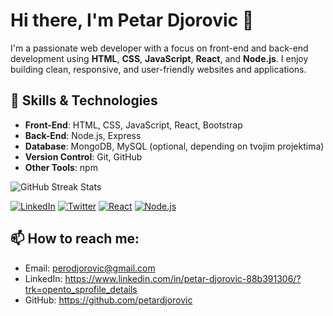 # Hi there, I'm Petar Djorovic 👋

I'm a passionate web developer with a focus on front-end and back-end development using **HTML**, **CSS**, **JavaScript**, **React**, and **Node.js**. I enjoy building clean, responsive, and user-friendly websites and applications.

## 🚀 Skills & Technologies
- **Front-End**: HTML, CSS, JavaScript, React, Bootstrap
- **Back-End**: Node.js, Express
- **Database**: MongoDB, MySQL (optional, depending on tvojim projektima)
- **Version Control**: Git, GitHub
- **Other Tools**: npm

![GitHub Streak Stats](https://github-readme-streak-stats.herokuapp.com/?user=petardjorovic)




[![LinkedIn](https://img.shields.io/badge/LinkedIn-%230077B5.svg?&style=for-the-badge&logo=linkedin&logoColor=white)](https://www.linkedin.com/in/yourprofile)
[![Twitter](https://img.shields.io/badge/Twitter-%231DA1F2.svg?&style=for-the-badge&logo=twitter&logoColor=white)](https://twitter.com/yourhandle)
[![React](https://img.shields.io/badge/React-%23282C34.svg?&style=for-the-badge&logo=react&logoColor=61DAFB)](https://reactjs.org/)
[![Node.js](https://img.shields.io/badge/Node.js-%23339933.svg?&style=for-the-badge&logo=node.js&logoColor=white)](https://nodejs.org/)


## 📫 How to reach me:
- Email: perodjorovic@gmail.com
- LinkedIn: https://www.linkedin.com/in/petar-djorovic-88b391306/?trk=opento_sprofile_details
- GitHub: https://github.com/petardjorovic
